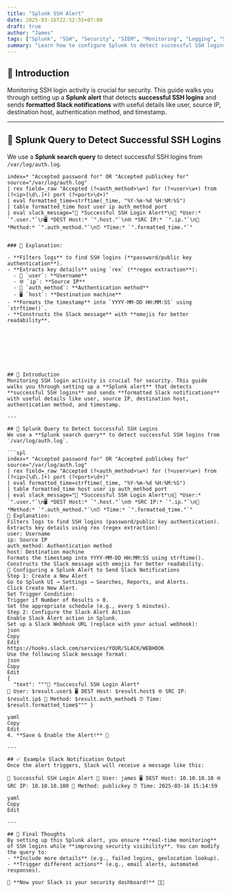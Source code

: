 ```yaml
---
title: "Splunk SSH Alert"
date: 2025-03-16T22:52:55+07:00
draft: true
author: "James"
tags: ["Splunk", "SSH", "Security", "SIEM", "Monitoring", "Logging", "Slack Alerts", "Cybersecurity", "Automation", "Incident Response"]
summary: "Learn how to configure Splunk to detect successful SSH logins and send formatted alerts to Slack."
---
```


## 🚀 Introduction
Monitoring SSH login activity is crucial for security. This guide walks you through setting up a **Splunk alert** that detects **successful SSH logins** and sends **formatted Slack notifications** with useful details like user, source IP, destination host, authentication method, and timestamp.

---

## 🎯 Splunk Query to Detect Successful SSH Logins
We use a **Splunk search query** to detect successful SSH logins from `/var/log/auth.log`.

```spl
index=* "Accepted password for" OR "Accepted publickey for" source="/var/log/auth.log" 
| rex field=_raw "Accepted (?<auth_method>\w+) for (?<user>\w+) from (?<ip>[\d\.]+) port (?<port>\d+)"   
| eval formatted_time=strftime(_time, "%Y-%m-%d %H:%M:%S") 
| table formatted_time host user ip auth_method port  
| eval slack_message="🚀 *Successful SSH Login Alert*\n👤 *User:* `".user."`\n🖥️ *DEST Host:* `".host."`\n🌐 *SRC IP:* `".ip."`\n🔑 *Method:* `".auth_method."`\n⏰ *Time:* `".formatted_time."`"


### 📝 Explanation:

- **Filters logs** to find SSH logins (**password/public key authentication**).
- **Extracts key details** using `rex` (**regex extraction**):  
  - 🔹 `user`: **Username**  
  - 🌐 `ip`: **Source IP**  
  - 🔑 `auth_method`: **Authentication method**  
  - 🖥️ `host`: **Destination machine**  
- **Formats the timestamp** into `YYYY-MM-DD HH:MM:SS` using `strftime()`.
- **Constructs the Slack message** with **emojis for better readability**.








## 🚀 Introduction
Monitoring SSH login activity is crucial for security. This guide walks you through setting up a **Splunk alert** that detects **successful SSH logins** and sends **formatted Slack notifications** with useful details like user, source IP, destination host, authentication method, and timestamp.

---

## 🎯 Splunk Query to Detect Successful SSH Logins
We use a **Splunk search query** to detect successful SSH logins from `/var/log/auth.log`.

```spl
index=* "Accepted password for" OR "Accepted publickey for" source="/var/log/auth.log" 
| rex field=_raw "Accepted (?<auth_method>\w+) for (?<user>\w+) from (?<ip>[\d\.]+) port (?<port>\d+)"   
| eval formatted_time=strftime(_time, "%Y-%m-%d %H:%M:%S") 
| table formatted_time host user ip auth_method port  
| eval slack_message="🚀 *Successful SSH Login Alert*\n👤 *User:* `".user."`\n🖥️ *DEST Host:* `".host."`\n🌐 *SRC IP:* `".ip."`\n🔑 *Method:* `".auth_method."`\n⏰ *Time:* `".formatted_time."`"
📝 Explanation:
Filters logs to find SSH logins (password/public key authentication).
Extracts key details using rex (regex extraction):
user: Username
ip: Source IP
auth_method: Authentication method
host: Destination machine
Formats the timestamp into YYYY-MM-DD HH:MM:SS using strftime().
Constructs the Slack message with emojis for better readability.
🔔 Configuring a Splunk Alert to Send Slack Notifications
Step 1: Create a New Alert
Go to Splunk UI → Settings → Searches, Reports, and Alerts.
Click Create New Alert.
Set Trigger Condition:
Trigger if Number of Results > 0.
Set the appropriate schedule (e.g., every 5 minutes).
Step 2: Configure the Slack Alert Action
Enable Slack Alert action in Splunk.
Set up a Slack Webhook URL (replace with your actual webhook):
json
Copy
Edit
https://hooks.slack.com/services/YOUR/SLACK/WEBHOOK
Use the following Slack message format:
json
Copy
Edit
{
  "text": """🚀 *Successful SSH Login Alert*
👤 User: $result.user$ 🖥️ DEST Host: $result.host$ 🌐 SRC IP: $result.ip$ 🔑 Method: $result.auth_method$ ⏰ Time: $result.formatted_time$""" }

yaml
Copy
Edit
4. **Save & Enable the Alert!** 🎉

---

## ✅ Example Slack Notification Output
Once the alert triggers, Slack will receive a message like this:

🚀 Successful SSH Login Alert 👤 User: james 🖥️ DEST Host: 10.10.10.10 🌐 SRC IP: 10.10.10.100 🔑 Method: publickey ⏰ Time: 2025-03-16 15:14:59

yaml
Copy
Edit

---

## 🎯 Final Thoughts
By setting up this Splunk alert, you ensure **real-time monitoring** of SSH logins while **improving security visibility**. You can modify the query to:
- **Include more details** (e.g., failed logins, geolocation lookup).
- **Trigger different actions** (e.g., email alerts, automated responses).

🔹 **Now your Slack is your security dashboard!** 🚀🔐

